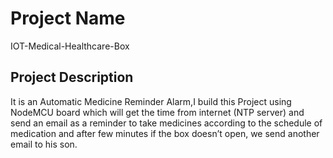 # Project Name 
IOT-Medical-Healthcare-Box
## Project Description
It is an Automatic Medicine Reminder Alarm,I build this Project using NodeMCU board which will get the time from internet (NTP server) and send an email as a reminder to take medicines according to the schedule of medication and after few minutes if the box doesn’t open, we send another email to his son.
